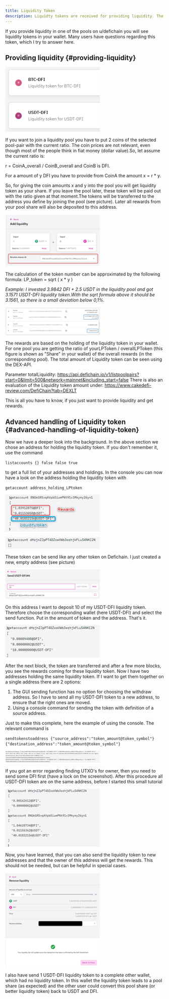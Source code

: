 ```yaml
---
title: Liquidity Token
description: Liquidty tokens are received for providing liquidity. The market share of a specific liquidity token defines how much rewards are received.
---
```


If you provide liquidity in one of the pools on u/defichain you will see liquidity tokens in your wallet. Many users have questions regarding this token, which I try to answer here.

## Providing liquidity {#providing-liquidity}

![Liquidity token in the DefiChain Wallet](./../media/liquiditytoken_EN_LiquidityTokenApp.png)

If you want to join a liquidity pool you have to put 2 coins of the selected pool-pair with the current ratio. The coin prices are not relevant, even though most of the people think in fiat money (dollar value).So, let assume the current ratio is:

r = CoinA_overall / CoinB_overall and CoinB is DFI.

For a amount of y DFI you have to provide from CoinA the amount x = r \* y.

So, for giving the coin amounts x and y into the pool you will get liquidity token as your share. If you leave the pool later, these token will be paid out with the ratio given at that moment.The tokens will be transferred to the address you define by joining the pool (see picture). Later all rewards from your pool share will also be deposited to this address.

![Selection of address for receiving the liquidity token](./../media/liquiditytoken_EN_AddressReveiveShare.png)

The calculation of the token number can be approximated by the following formula: LP_token = sqrt ( x \* y )

_Example: I invested 3.9842 DFI + 2.5 USDT in the liquidity pool and got 3.1571 USDT-DFI liquidity token.With the sqrt formula above it should be 3.1561, so there is a small deviation below 0,1%._

![Transactions of providing liquidity and getting liquidity token](./../media/liquiditytoken_EN_TransactionsLTBuy.png)

The rewards are based on the holding of the liquidity token in your wallet. For one pool you are getting the ratio of yourLPToken / overallLPToken (this figure is shown as "Share" in your wallet) of the overall rewards (in the corresponding pool). The total amount of Liquidity token can be seen using the DEX-API.

Parameter totalLiquidity: <https://api.defichain.io/v1/listpoolpairs?start=0&limit=500&network=mainnet&including_start=false> There is also an evaluation of the Liquidity token amount under: <https://www.cakedefi-review.com/DefiChain?tab=DEXLT>

This is all you have to know, if you just want to provide liquidity and get rewards.

## Advanced handling of Liquidity token {#advanced-handling-of-liquidity-token}

Now we have a deeper look into the background. In the above section we chose an address for holding the liquidity token. If you don't remember it, use the command

`listaccounts {} false false true`

to get a full list of your addresses and holdings. In the console you can now have a look on the address holding the liquidity token with

`getaccount address_holding_LPtoken`

![Address holding liquidity token and accumulated rewards](./../media/liquiditytoken_EN_GetaccoutLiquidityToken.png)

![New address for receiving liquidity token](./../media/liquiditytoken_EN_NewAddressLT.png)

These token can be send like any other token on Defichain. I just created a new, empty address (see picture)

![Sending liquidity token to a new address](./../media/liquiditytoken_EN_SendingLiquidityToken.png)

On this address I want to deposit 10 of my USDT-DFI liquidity token. Therefore choose the corresponding wallet (here USDT-DFI) and select the send function. Put in the amount of token and the address. That's it.

![New address with USDT-DFI token and holding the first rewards](./../media/liquiditytoken_EN_NewAddressWithLiquidityToken.png)

After the next block, the token are transferred and after a few more blocks, you see the rewards coming for these liquidity token. Now I have two addresses holding the same liquidity token. If I want to get them together on a single address there are 2 options:

1.  The GUI sending function has no option for choosing the withdraw address. So I have to send all my USDT-DFI token to a new address, to ensure that the right ones are moved.
2.  Using a console command for sending the token with definition of a source address.

Just to make this complete, here the example of using the console. The relevant command is

`sendtokenstoaddress {"source_address":"token_amount@token_symbol"} {"destination_address":"token_amount@token_symbol"}`

![Sending USDT-DFI liquidity token back to 1st address](./../media/liquiditytoken_EN_SendingLTback.png)

If you got an error regarding finding UTXO's for owner, then you need to send some DFI first (have a lock on the screenshot). After this procedure all USDT-DFI token are on the same address, before I started this small tutorial

![All USDT-DFI liquidity together on one address](./../media/liquiditytoken_EN_ResultLTonOneAddress.png)

Now, you have learned, that you can also send the liquidity token to new addresses and that the owner of this address will get the rewards. This should not be needed, but can be helpful in special cases.

![Successful converting of liquidity token back to USDT and DFI](./../media/liquiditytoken_EN_ConvertLTbackToToken.png)

I also have send 1 USDT-DFI liquidity token to a complete other wallet, which had no liquidity token. In this wallet the liquidity token leads to a pool share (as expected) and the other user could convert this pool share (or better liquidity token) back to USDT and DFI.
